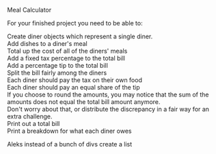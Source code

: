 Meal Calculator 

For your finished project you need to be able to:

Create diner objects which represent a single diner.<br>
Add dishes to a diner's meal<br>
Total up the cost of all of the diners' meals<br>
Add a fixed tax percentage to the total bill<br>
Add a percentage tip to the total bill<br>
Split the bill fairly among the diners<br>
Each diner should pay the tax on their own food<br>
Each diner should pay an equal share of the tip<br>
If you choose to round the amounts, you may notice that the sum of the amounts does not equal the total bill amount anymore.<br>
Don't worry about that, or distribute the discrepancy in a fair way for an extra challenge.<br>
Print out a total bill<br>
Print a breakdown for what each diner owes<br>


Aleks
instead of a bunch of divs create a list